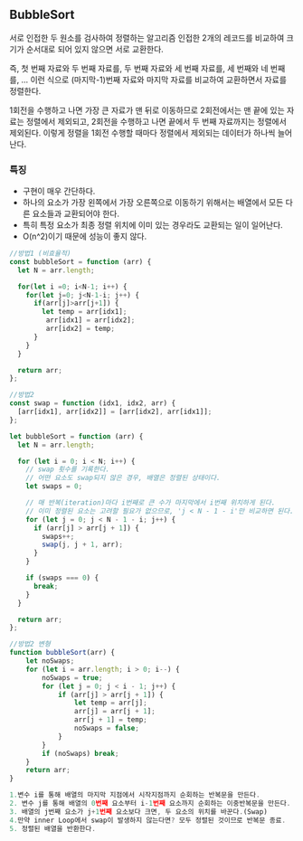 ## BubbleSort

서로 인접한 두 원소를 검사하여 정렬하는 알고리즘
인접한 2개의 레코드를 비교하여 크기가 순서대로 되어 있지 않으면 서로 교환한다.

즉,  첫 번째 자료와 두 번째 자료를, 두 번째 자료와 세 번째 자료를, 세 번째와 네 번째를, … 이런 식으로 (마지막-1)번째 자료와 마지막 자료를 비교하여 교환하면서 자료를 정렬한다.

1회전을 수행하고 나면 가장 큰 자료가 맨 뒤로 이동하므로 2회전에서는 맨 끝에 있는 자료는 정렬에서 제외되고, 2회전을 수행하고 나면 끝에서 두 번째 자료까지는 정렬에서 제외된다. 이렇게 정렬을 1회전 수행할 때마다 정렬에서 제외되는 데이터가 하나씩 늘어난다.

### 특징
 - 구현이 매우 간단하다.
 - 하나의 요소가 가장 왼쪽에서 가장 오른쪽으로 이동하기 위해서는 배열에서 모든 다른 요소들과 교환되어야 한다.
 - 특히 특정 요소가 최종 정렬 위치에 이미 있는 경우라도 교환되는 일이 일어난다.
 - O(n^2)이기 때문에 성능이 좋지 않다.

```javascript
//방법1 (비효율적)
const bubbleSort = function (arr) {
  let N = arr.length;

  for(let i =0; i<N-1; i++) {
    for(let j=0; j<N-1-i; j++) {
      if(arr[j]>arr[j+1]) {
        let temp = arr[idx1];
         arr[idx1] = arr[idx2];
         arr[idx2] = temp;
      }
    }
  }

  return arr;
};
```

```javascript
//방법2
const swap = function (idx1, idx2, arr) {
  [arr[idx1], arr[idx2]] = [arr[idx2], arr[idx1]];
};

let bubbleSort = function (arr) {
  let N = arr.length;

  for (let i = 0; i < N; i++) {
    // swap 횟수를 기록한다.
    // 어떤 요소도 swap되지 않은 경우, 배열은 정렬된 상태이다.
    let swaps = 0;

    // 매 반복(iteration)마다 i번째로 큰 수가 마지막에서 i번째 위치하게 된다.
    // 이미 정렬된 요소는 고려할 필요가 없으므로, 'j < N - 1 - i'만 비교하면 된다.
    for (let j = 0; j < N - 1 - i; j++) {
      if (arr[j] > arr[j + 1]) {
        swaps++;
        swap(j, j + 1, arr);
      }
    }

    if (swaps === 0) {
      break;
    }
  }

  return arr;
};
```


```javascript
//방법2 변형
function bubbleSort(arr) {
	let noSwaps;
	for (let i = arr.length; i > 0; i--) {
		noSwaps = true;
		for (let j = 0; j < i - 1; j++) {
			if (arr[j] > arr[j + 1]) {
				let temp = arr[j];
				arr[j] = arr[j + 1];
				arr[j + 1] = temp;
				noSwaps = false;
			}
		}
		if (noSwaps) break;
	}
	return arr;
}
```
```javascript
1.변수 i를 통해 배열의 마지막 지점에서 시작지점까지 순회하는 반복문을 만든다.
2. 변수 j를 통해 배열의 0번째 요소부터 i-1번째 요소까지 순회하는 이중반복문을 만든다.
3. 배열의 j번째 요소가 j+1번째 요소보다 크면, 두 요소의 위치를 바꾼다.(Swap)
4.만약 inner Loop에서 swap이 발생하지 않는다면? 모두 정렬된 것이므로 반복문 종료.
5. 정렬된 배열을 반환한다.
```